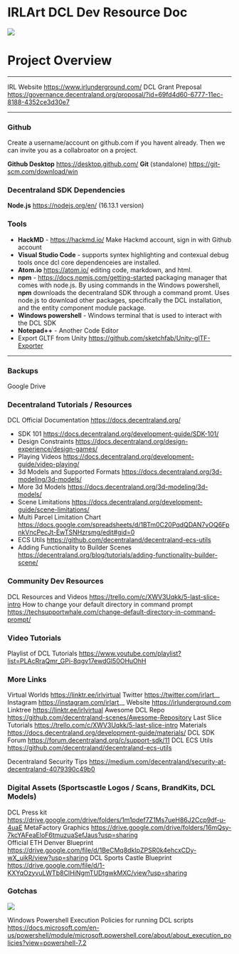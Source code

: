 # IRLArt DCL Dev Resource Doc 

[![](https://i.imgur.com/wcfRTXz.png)](https://irlunderground.com)

# Project Overview
---

IRL Website https://www.irlunderground.com/
DCL Grant Preposal https://governance.decentraland.org/proposal/?id=69fd4d60-6777-11ec-8188-4352ce3d30e7

---

### Github
Create a username/account on github.com if you havent already.
Then we can invite you as a collabroator on a project.

**Github Desktop** https://desktop.github.com/
**Git** (standalone) https://git-scm.com/download/win

### Decentraland SDK Dependencies
**Node.js** https://nodejs.org/en/ (16.13.1 version)

### Tools

* **HackMD** - https://hackmd.io/ Make Hackmd account, sign in with Github account
* **Visual Studio Code** - supports syntex highlighting and contexual debug tools once dcl core dependenceies are installed.
* **Atom.io** https://atom.io/ editing code, markdown, and html.
* **npm** - https://docs.npmjs.com/getting-started packaging manager that comes with node.js. By using commands in the Windows powershell, **npm** downloads the decentraland SDK through a command promt. Uses node.js to download other packages, specifically the DCL installation, and the entity component module package.
* **Windows powershell** - Windows terminal that is used to interact with the DCL SDK
* **Notepad++** - Another Code Editor
* Export GLTF from Unity https://github.com/sketchfab/Unity-glTF-Exporter

---

### Backups
Google Drive

### Decentraland Tutorials / Resources

DCL Official Documentation
https://docs.decentraland.org/

* SDK 101 https://docs.decentraland.org/development-guide/SDK-101/
* Design Constraints https://docs.decentraland.org/design-experience/design-games/
* Playing Videos https://docs.decentraland.org/development-guide/video-playing/
* 3d Models and Supported Formats https://docs.decentraland.org/3d-modeling/3d-models/
* More 3d Models https://docs.decentraland.org/3d-modeling/3d-models/
* Scene Limitations https://docs.decentraland.org/development-guide/scene-limitations/
* Multi Parcel Limitation Chart https://docs.google.com/spreadsheets/d/1BTm0C20PqdQDAN7vOQ6FpnkVncPecJt-EwTSNHzrsmg/edit#gid=0
* ECS Utils https://github.com/decentraland/decentraland-ecs-utils
* Adding Functionality to Builder Scenes https://decentraland.org/blog/tutorials/adding-functionality-builder-scene/

### Community Dev Resources

DCL Resources and Videos https://trello.com/c/XWV3Uqkk/5-last-slice-intro
How to change your default directory in command prompt https://techsupportwhale.com/change-default-directory-in-command-prompt/


### Video Tutorials

Playlist of DCL Tutorials https://www.youtube.com/playlist?list=PLAcRraQmr_GPi-8qgv17ewdGl50OHuOhH


### More Links
Virtual Worlds https://linktr.ee/irlvirtual
Twitter https://twitter.com/irlart__ 
Instagram https://instagram.com/irlart__ 
Website https://irlunderground.com
Linktree https://linktr.ee/irlvirtual
Awesome DCL Repo https://github.com/decentraland-scenes/Awesome-Repository
Last Slice Tutorials https://trello.com/c/XWV3Uqkk/5-last-slice-intro
Materials https://docs.decentraland.org/development-guide/materials/
DCL SDK Forum https://forum.decentraland.org/c/support-sdk/11
DCL ECS Utils https://github.com/decentraland/decentraland-ecs-utils

Decentraland Security Tips https://medium.com/decentraland/security-at-decentraland-4079390c49b0

### Digital Assets (Sportscastle Logos / Scans, BrandKits, DCL Models)
DCL Press kit https://drive.google.com/drive/folders/1m1pdef7Z1Ms7ueH86J2Ccp9df-u-4uaE
MetaFactory Graphics https://drive.google.com/drive/folders/16mQsy-7kcYAFeaEloF6tmuzuaSefJaus?usp=sharing  
Official ETH Denver Blueprint https://drive.google.com/file/d/1BeCMq8dkIpZPSR0k4ehcxCDy-wX_uikR/view?usp=sharing
DCL Sports Castle Blueprint https://drive.google.com/file/d/1-KXYqOzyvuLWTb8CIHiNgmTUDtgwkMXC/view?usp=sharing
### Gotchas
![](https://i.imgur.com/pwRnEjq.png)

Windows Powershell Execution Policies for running DCL scripts https://docs.microsoft.com/en-us/powershell/module/microsoft.powershell.core/about/about_execution_policies?view=powershell-7.2

